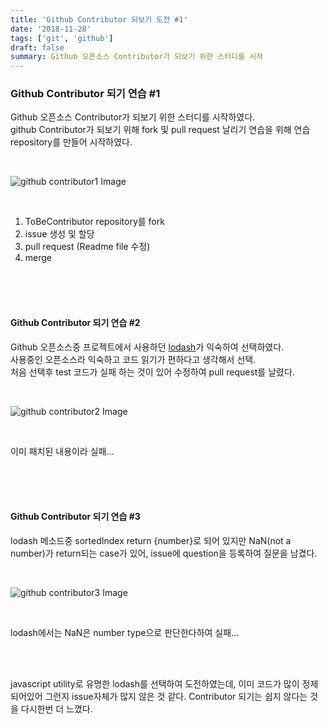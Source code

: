 ```yaml
---
title: 'Github Contributor 되보기 도전 #1'
date: '2018-11-28'
tags: ['git', 'github']
draft: false
summary: Github 오픈소스 Contributor가 되보기 위한 스터디를 시작
---
```


### Github Contributor 되기 연습 #1

Github 오픈소스 Contributor가 되보기 위한 스터디를 시작하였다. <br />
github Contributor가 되보기 위해 fork 및 pull request 날리기 연습을 위해 연습 repository를 만들어 시작하였다.

<br />

![github contributor1 Image](/static/images/posts/github-contributor-1.png)

<br />

1. ToBeContributor repository를 fork
2. issue 생성 및 할당
3. pull request (Readme file 수정)
4. merge

<br /><br /><br />

#### Github Contributor 되기 연습 #2

Github 오픈소스중 프로젝트에서 사용하던 [lodash](https://github.com/lodash/lodash)가 익숙하여 선택하였다. <br />
사용중인 오픈소스라 익숙하고 코드 읽기가 편하다고 생각해서 선택. <br />
처음 선택후 test 코드가 실패 하는 것이 있어 수정하여 pull request를 날렸다.

<br />

![github contributor2 Image](/static/images/posts/github-contributor-2.png)

<br />

이미 패치된 내용이라 실패...

<br /><br /><br />

#### Github Contributor 되기 연습 #3

lodash 메소드중 sortedIndex return \{number\}로 되어 있지만 NaN(not a number)가 return되는 case가 있어, issue에 question을 등록하여 질문을 남겼다.

<br />

![github contributor3 Image](/static/images/posts/github-contributor-3.png)

<br />

lodash에서는 NaN은 number type으로 판단한다하여 실패...<br />

<br /><br />

javascript utility로 유명한 lodash를 선택하여 도전하였는데, 이미 코드가 많이 정제되어있어 그런지 issue자체가 많지 않은 것 같다. Contributor 되기는 쉽지 않다는 것을 다시한번 더 느꼈다.

<br /><br /><br />
